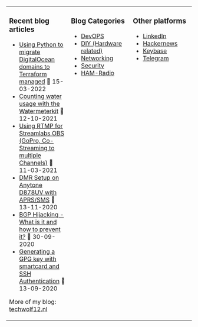 <table><tr><td valign="top" width="33%">

### Recent blog articles
* [Using Python to migrate DigitalOcean domains to Terraform managed](https://techwolf12.nl/blog/using-python-migrate-digitalocean-domains-terraform-managed) 📅 15-03-2022
* [Counting water usage with the Watermeterkit](https://techwolf12.nl/blog/counting-water-usage-watermeterkit) 📅 12-10-2021
* [Using RTMP for Streamlabs OBS (GoPro, Co-Streaming to multiple Channels)](https://techwolf12.nl/blog/using-rtmp-streamlabs-obs-gopro-co-streaming-multiple-channels) 📅 11-03-2021
* [DMR Setup on Anytone D878UV with APRS/SMS](https://techwolf12.nl/blog/dmr-setup-anytone-d878uv-aprssms) 📅 13-11-2020
* [BGP Hijacking - What is it and how to prevent it?](https://techwolf12.nl/blog/bgp-hijacking-what-it-and-how-prevent-it) 📅 30-09-2020
* [Generating a GPG key with smartcard and SSH Authentication](https://techwolf12.nl/blog/generating-gpg-key-smartcard-and-ssh-authentication) 📅 13-09-2020

More of my blog: [techwolf12.nl](https://techwolf12.nl/blog)
</td><td valign="top" width="33%">

### Blog Categories
* [DevOPS](https://techwolf12.nl/tag/devops)
* [DIY (Hardware related)](https://techwolf12.nl/tag/diy)
* [Networking](https://techwolf12.nl/tag/networking)
* [Security](https://techwolf12.nl/tag/security)
* [HAM-Radio](https://techwolf12.nl/tag/ham-radio)

</td><td valign="top" width="33%">

### Other platforms
* [LinkedIn](https://www.linkedin.com/in/techwolf12)
* [Hackernews](https://news.ycombinator.com/user?id=techwolf12)
* [Keybase](https://keybase.io/techwolf12)
* [Telegram](https://t.me/techwolf12)
</td></tr></table>


